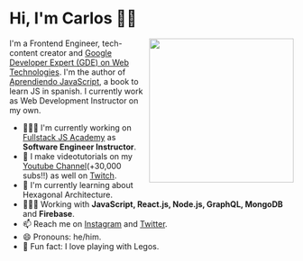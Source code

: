 # Hi, I'm Carlos 👋🏽

<img width=256 align="right" src="https://github.com/carlosazaustre/carlosazaustre/blob/eabeca2eee92184782b3863d079c8f362c0d6513/img/carlos-azaustre.png?raw=true" />

I'm a Frontend Engineer, tech-content creator and [Google Developer Expert (GDE) on Web Technologies](https://developers.google.com/community/experts/directory/profile/profile-carlos_azaustre). I'm the author of [Aprendiendo JavaScript](https://leanpub.com/aprendiendo-javascript), a book to learn JS in spanish. I currently work as Web Development Instructor on my own. 

- 👨🏽‍🏫  I'm currently working on [Fullstack JS Academy](https://fullstackjs.academy) as **Software Engineer Instructor**.
- 📼  I make videotutorials on my [Youtube Channel](https://youtube.com/carlosazaustre?sub_confirmation=1)(+30,000 subs!!) as well on [Twitch](https://twitch.tv/carlosazaustre).
- 🌱  I'm currently learning about Hexagonal Architecture.
- 👨🏽‍💻  Working with **JavaScript, React.js, Node.js, GraphQL, MongoDB** and **Firebase**.
- 📫  Reach me on [Instagram](https://instagram.com/carlosazaustre) and [Twitter](https://twitter.com/carlosazaustre).
- 😄 Pronouns: he/him.
- 🧱 Fun fact: I love playing with Legos.
